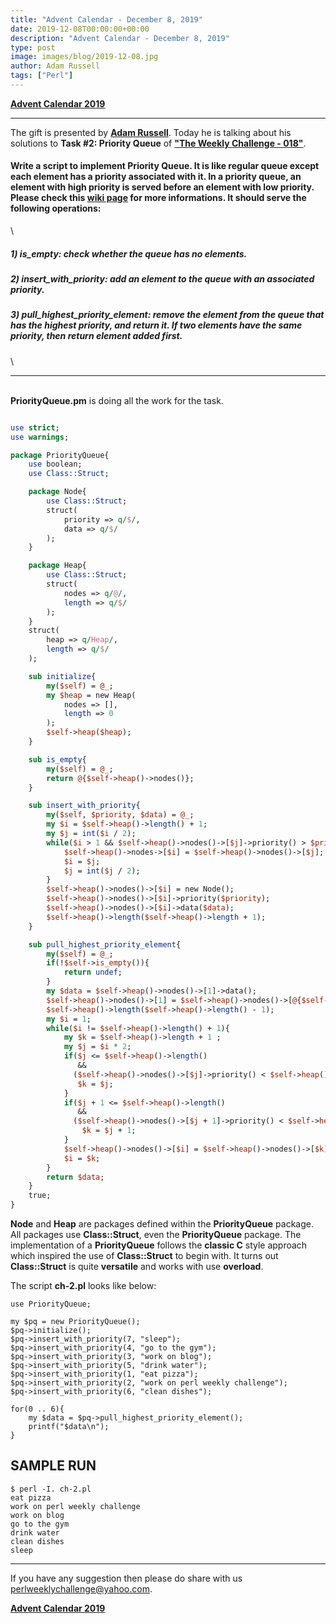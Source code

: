```yaml
---
title: "Advent Calendar - December 8, 2019"
date: 2019-12-08T00:00:00+00:00
description: "Advent Calendar - December 8, 2019"
type: post
image: images/blog/2019-12-08.jpg
author: Adam Russell
tags: ["Perl"]
---
```


[**Advent Calendar 2019**](/blog/advent-calendar-2019)
***

The gift is presented by [**Adam Russell**](/blog/meet-the-champion-016). Today he is talking about his solutions to **Task #2: Priority Queue** of [**"The Weekly Challenge - 018"**](/blog/perl-weekly-challenge-018).

#### Write a script to implement Priority Queue. It is like regular queue except each element has a priority associated with it. In a priority queue, an element with high priority is served before an element with low priority. Please check this [wiki page](https://en.wikipedia.org/wiki/Priority_queue) for more informations. It should serve the following operations:
\
##### 1) is_empty: check whether the queue has no elements.
##### 2) insert_with_priority: add an element to the queue with an associated priority.
##### 3) pull_highest_priority_element: remove the element from the queue that has the highest priority, and return it. If two elements have the same priority, then return element added first.
\
***
\
**PriorityQueue.pm** is doing all the work for the task.

```perl

use strict;
use warnings;

package PriorityQueue{
    use boolean;
    use Class::Struct;

    package Node{
        use Class::Struct;
        struct(
            priority => q/$/,
            data => q/$/
        );
    }

    package Heap{
        use Class::Struct;
        struct(
            nodes => q/@/,
            length => q/$/
        );
    }
    struct(
        heap => q/Heap/,
        length => q/$/
    );

    sub initialize{
        my($self) = @_;
        my $heap = new Heap(
            nodes => [],
            length => 0
        );
        $self->heap($heap);
    }

    sub is_empty{
        my($self) = @_;
        return @{$self->heap()->nodes()};
    }

    sub insert_with_priority{
        my($self, $priority, $data) = @_;
        my $i = $self->heap()->length() + 1;
        my $j = int($i / 2);
        while($i > 1 && $self->heap()->nodes()->[$j]->priority() > $priority){
            $self->heap()->nodes->[$i] = $self->heap()->nodes()->[$j];
            $i = $j;
            $j = int($j / 2);
        }
        $self->heap()->nodes()->[$i] = new Node();
        $self->heap()->nodes()->[$i]->priority($priority);
        $self->heap()->nodes()->[$i]->data($data);
        $self->heap()->length($self->heap()->length + 1);
    }

    sub pull_highest_priority_element{
        my($self) = @_;
        if(!$self->is_empty()){
            return undef;
        }
        my $data = $self->heap()->nodes()->[1]->data();
        $self->heap()->nodes()->[1] = $self->heap()->nodes()->[@{$self->heap()->nodes()} + 1];
        $self->heap()->length($self->heap()->length() - 1);
        my $i = 1;
        while($i != $self->heap()->length() + 1){
            my $k = $self->heap()->length + 1 ;
            my $j = $i * 2;
            if($j <= $self->heap()->length()
               &&
              ($self->heap()->nodes()->[$j]->priority() < $self->heap()->nodes->[$k]->priority())){
               $k = $j;
            }
            if($j + 1 <= $self->heap()->length()
               &&
              ($self->heap()->nodes()->[$j + 1]->priority() < $self->heap()->nodes->[$k]->priority())){
                $k = $j + 1;
            }
            $self->heap()->nodes()->[$i] = $self->heap()->nodes()->[$k];
            $i = $k;
        }
        return $data;
    }
    true;
}

```

**Node** and **Heap** are packages defined within the **PriorityQueue** package. All packages use **Class::Struct**, even the **PriorityQueue** package. The implementation of a **PriorityQueue** follows the **classic C** style approach which inspired the use of **Class::Struct** to begin with. It turns out **Class::Struct** is quite **versatile** and works with use **overload**.

The script **ch-2.pl** looks like below:

    use PriorityQueue;

    my $pq = new PriorityQueue();
    $pq->initialize();
    $pq->insert_with_priority(7, "sleep");
    $pq->insert_with_priority(4, "go to the gym");
    $pq->insert_with_priority(3, "work on blog");
    $pq->insert_with_priority(5, "drink water");
    $pq->insert_with_priority(1, "eat pizza");
    $pq->insert_with_priority(2, "work on perl weekly challenge");
    $pq->insert_with_priority(6, "clean dishes");

    for(0 .. 6){
        my $data = $pq->pull_highest_priority_element();
        printf("$data\n");
    }

## SAMPLE RUN

    $ perl -I. ch-2.pl
    eat pizza
    work on perl weekly challenge
    work on blog
    go to the gym
    drink water
    clean dishes
    sleep

***
If you have any suggestion then please do share with us <perlweeklychallenge@yahoo.com>.

[**Advent Calendar 2019**](/blog/advent-calendar-2019)
